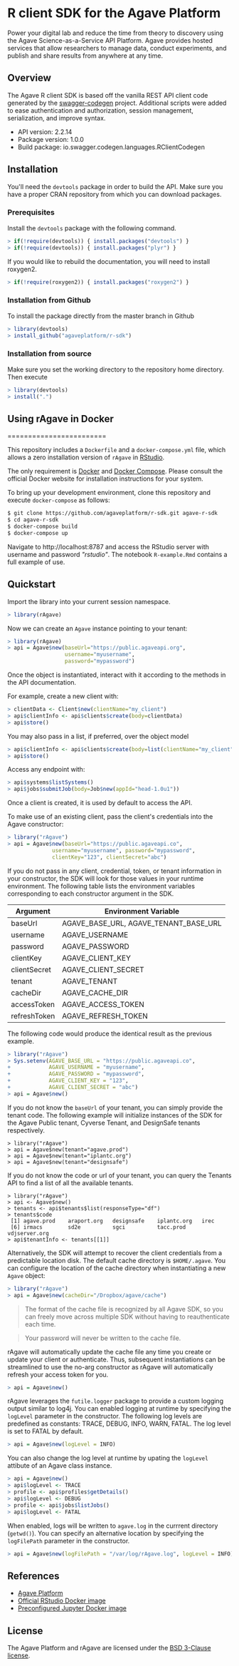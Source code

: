 # R client SDK for the Agave Platform

Power your digital lab and reduce the time from theory to discovery using the Agave Science-as-a-Service API Platform. Agave provides hosted services that allow researchers to manage data, conduct experiments, and publish and share results from anywhere at any time.

## Overview
The Agave R client SDK is based off the vanilla REST API client code generated by the [swagger-codegen](https://github.com/swagger-api/swagger-codegen) project. Additional scripts were added to ease authentication and authorization, session management, serialization, and improve syntax.

- API version: 2.2.14
- Package version: 1.0.0
- Build package: io.swagger.codegen.languages.RClientCodegen

## Installation
You'll need the `devtools` package in order to build the API.
Make sure you have a proper CRAN repository from which you can download packages.

### Prerequisites
Install the `devtools` package with the following command.
```R
> if(!require(devtools)) { install.packages("devtools") }
> if(!require(devtools)) { install.packages("plyr") }
```
If you would like to rebuild the documentation, you will need to install
roxygen2.  

```R
> if(!require(roxygen2)) { install.packages("roxygen2") }
```  

### Installation from Github
To install the package directly from the master branch in Github  
```R
> library(devtools)
> install_github("agaveplatform/r-sdk")
```

### Installation from source
Make sure you set the working directory to the repository home directory.
Then execute
```R
> library(devtools)
> install(".")
```

## Using rAgave in Docker
========================

This repository includes a `Dockerfile` and a `docker-compose.yml`
file, which allows a zero installation version of `rAgave` in [RStudio](https://www.rstudio.com/).

The only requirement is [Docker](https://docs.docker.com/engine/installation/) and [Docker Compose](https://docs.docker.com/compose/install/). Please consult the official Docker website for installation instructions for your system.

To bring up your development environment, clone this repository and execute `docker-compose` as follows:

```bash
$ git clone https://github.com/agaveplatform/r-sdk.git agave-r-sdk
$ cd agave-r-sdk
$ docker-compose build
$ docker-compose up
```  

Navigate to http://localhost:8787 and access the RStudio server
with username and password _"rstudio"_.  The notebook `R-example.Rmd`
contains a full example of use.


## Quickstart

Import the library into your current session namespace.

```R
> library(rAgave)
```  

Now we can create an ``Agave`` instance pointing to your tenant:


```R
> library(rAgave)
> api = Agave$new(baseUrl="https://public.agaveapi.org",
                  username="myusername",
                  password="mypassword")
```

Once the object is instantiated, interact with it according to the
methods in the API documentation.

For example, create a new client with:

```R
> clientData <- Client$new(clientName="my_client")
> api$clientInfo <- api$clients$create(body=clientData)
> api$store()
```  

You may also pass in a list, if preferred, over the object model  

```R  
> api$clientInfo <- api$clients$create(body=list(clientName="my_client"))
> api$store()
```

Access any endpoint with:

```R
> api$systems$listSystems()
> api$jobs$submitJob(body=Job$new(appId="head-1.0u1"))
```  

Once a client is created, it is used by default to access the API.

To make use of an existing client, pass the client's credentials into the Agave constructor:

```R
> library("rAgave")
> api = Agave$new(baseUrl="https://public.agaveapi.co",
              username="myusername", password="mypassword",
              clientKey="123", clientSecret="abc")
```  

If you do not pass in any client, credential, token, or tenant information in your constructor, the SDK will look for those values in your runtime environment. The following table lists the environment variables corresponding to each constructor argument in the SDK.

| Argument     | Environment Variable                  |
|--------------|---------------------------------------|
| baseUrl      | AGAVE_BASE_URL, AGAVE_TENANT_BASE_URL |
| username     | AGAVE_USERNAME                        |
| password     | AGAVE_PASSWORD                        |
| clientKey    | AGAVE_CLIENT_KEY                      |
| clientSecret | AGAVE_CLIENT_SECRET                   |
| tenant       | AGAVE_TENANT                          |
| cacheDir     | AGAVE_CACHE_DIR                       |
| accessToken  | AGAVE_ACCESS_TOKEN                    |
| refreshToken | AGAVE_REFRESH_TOKEN                   |  


The following code would produce the identical result as the previous example.

```R
> library("rAgave")
> Sys.setenv(AGAVE_BASE_URL = "https://public.agaveapi.co",
+            AGAVE_USERNAME = "myusername",
+            AGAVE_PASSWORD = "mypassword",
+            AGAVE_CLIENT_KEY = "123",
+            AGAVE_CLIENT_SECRET = "abc")
> api = Agave$new()
```
If you do not know the `baseUrl` of your tenant, you can simply provide the tenant code. The following example will initialize instances of the SDK for the Agave Public tenant, Cyverse Tenant, and DesignSafe tenants respectively.

```{R}
> library("rAgave")
> api = Agave$new(tenant="agave.prod")
> api = Agave$new(tenant="iplantc.org")
> api = Agave$new(tenant="designsafe")
```

If you do not know the code or url of your tenant, you can query the Tenants API to find a list of all the available tenants.

```{R}
> library("rAgave")
> api <- Agave$new()
> tenants <- api$tenants$list(responseType="df")
> tenants$code
 [1] agave.prod    araport.org   designsafe    iplantc.org   irec         
 [6] irmacs        sd2e          sgci          tacc.prod     vdjserver.org
> api$tenantInfo <- tenants[[1]]
```

Alternatively, the SDK will attempt to recover the client credentials from a predictable location disk. The default cache directory is `$HOME/.agave`. You can configure the location of the cache directory when instantiating a new `Agave` object:

```R  
> library("rAgave")
> api = Agave$new(cacheDir="/Dropbox/agave/cache")
```  

> The format of the cache file is recognized by all Agave SDK, so you can freely move across multiple SDK without having to reauthenticate each time.

> Your password will never be written to the cache file.

rAgave will automatically update the cache file any time you create or update your client or authenticate. Thus, subsequent instantiations can be streamlined to use the no-arg constructor as rAgave will automatically refresh your access token for you.  

```R
> api = Agave$new()
```  

rAgave leverages the `futile.logger` package to provide a custom logging output similar to log4j. You can enabled logging at runtime by specifying the `logLevel` parameter in the constructor. The following log levels are predefined as constants: TRACE, DEBUG, INFO, WARN, FATAL. The log level is set to FATAL by default.

```R
> api = Agave$new(logLevel = INFO)
```  

You can also change the log level at runtime by upating the `logLevel` attibute of an Agave class instance.  

```R
> api = Agave$new()
> api$logLevel <- TRACE
> profile <- api$profiles$getDetails()
> api$logLevel <- DEBUG
> profile <- api$jobs$listJobs()
> api$logLevel <- FATAL
```  

When enabled, logs will be written to `agave.log` in the currrent directory (`getwd()`). You can specify an alternative location by specifying the `logFilePath` parameter in the constructor.

```R
> api = Agave$new(logFilePath = "/var/log/rAgave.log", logLevel = INFO)
```  

## References  

* [Agave Platform](https://agaveapi.co/)  
* [Official RStudio Docker image](https://hub.docker.com/r/agaveplatform/jupyter-notebook/)  
* [Preconfigured Jupyter Docker image](https://hub.docker.com/r/agaveplatform/jupyter-notebook/)  


## License

The Agave Platform and rAgave are licensed under the [BSD 3-Clause license](LICENSE).
